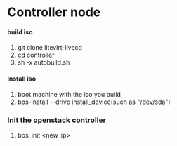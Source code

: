 Controller node
===============

#### build iso
1. git clone litevirt-livecd
2. cd controller  
3. sh -x autobuild.sh   

#### install iso
1. boot machine with the iso you build   
2. bos-install --drive install_device(such as "/dev/sda")

### Init the openstack controller
1. bos_init \<new_ip\>

